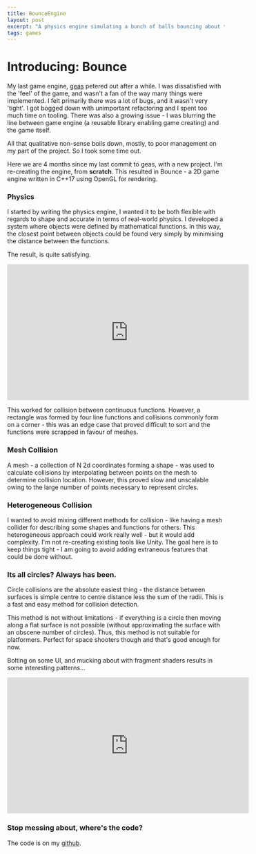 ```yaml
---
title: BounceEngine
layout: post
excerpt: "A physics engine simulating a bunch of balls bouncing about turned into a game engine."
tags: games
---
```


# Introducing: Bounce

My last game engine, [geas](https://github.com/cbosoft/geas) petered out
after a while. I was dissatisfied with the 'feel' of the game, and wasn't a fan
of the way many things were implemented. I felt primarily there was a lot of
bugs, and it wasn't very 'tight'. I got bogged down with unimportant refactoring
and I spent too much time on tooling. There was also a growing issue - I was
blurring the line between game engine (a reusable library enabling game
creating) and the game itself.

All that qualitative non-sense boils down, mostly, to poor management on my part
of the project. So I took some time out.

Here we are 4 months since my last commit to geas, with a new project. I'm
re-creating the engine, from **scratch**. This resulted in Bounce - a 2D game
engine written in C++17 using OpenGL for rendering.

### Physics
I started by writing the physics engine, I wanted it to be both flexible with
regards to shape and accurate in terms of real-world physics. I developed a
system where objects were defined by mathematical functions. In this way, the
closest point between objects could be found very simply by minimising the
distance between the functions.

The result, is quite satisfying.

<iframe width="560" height="315" src="https://www.youtube.com/embed/8MWR_nUQ4LE" title="YouTube video player" frameborder="0" allow="accelerometer; autoplay; clipboard-write; encrypted-media; gyroscope; picture-in-picture" allowfullscreen></iframe>

This worked for collision between continuous functions. However, a rectangle
was formed by four line functions and collisions commonly form on a corner -
this was an edge case that proved difficult to sort and the functions were
scrapped in favour of meshes.

### Mesh Collision
A mesh - a collection of N 2d coordinates forming a shape - was used to
calculate collisions by interpolating between points on the mesh to determine
collision location. However, this proved slow and unscalable owing to the large
number of points necessary to represent circles.

### Heterogeneous Collision
I wanted to avoid mixing different methods for collision - like having a mesh
collider for describing some shapes and functions for others. This heterogeneous
approach could work really well - but it would add complexity. I'm not
re-creating existing tools like Unity. The goal here is to keep things tight - I
am going to avoid adding extraneous features that could be done without.

### Its all circles? Always has been.
Circle collisions are the absolute easiest thing - the distance between surfaces
is simple centre to centre distance less the sum of the radii. This is a fast
and easy method for collision detection.

This method is not without limitations - if everything is a circle then moving
along a flat surface is not possible (without approximating the surface with an
obscene number of circles). Thus, this method is not suitable for platformers.
Perfect for space shooters though and that's good enough for now.

Bolting on some UI, and mucking about with fragment shaders results in some
interesting patterns...

<iframe width="560" height="315" src="https://www.youtube.com/embed/dODKi6GipcQ" title="YouTube video player" frameborder="0" allow="accelerometer; autoplay; clipboard-write; encrypted-media; gyroscope; picture-in-picture" allowfullscreen></iframe>

### Stop messing about, where's the code?

The code is on my [github](https://github.com/cbosoft/bounce).

